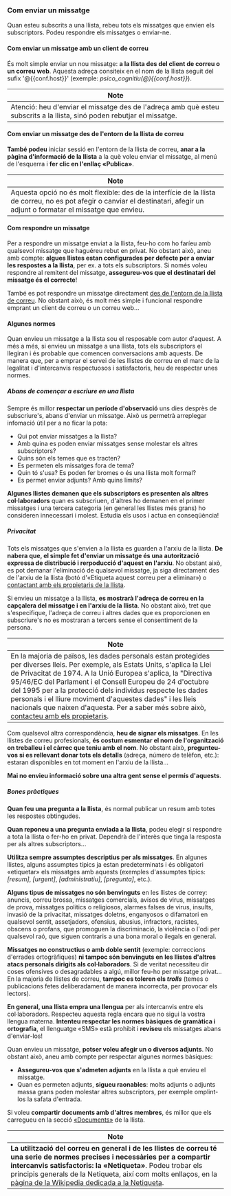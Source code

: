 ### <span id="sendmsg"></span>Com enviar un missatge

Quan esteu subscrits a una llista, rebeu tots els missatges que envien els subscriptors. Podeu respondre els missatges o enviar-ne.

#### Com enviar un missatge amb un client de correu

És molt simple enviar un nou missatge: **a la llista des del client de correu o un correu web**. Aquesta adreça consiteix en el nom de la llista seguit del sufix '@{{conf.host}}' (exemple: *psico\_cognitiu(@){{conf.host}}*).

| Note |
|------|
| Atenció: heu d'enviar el missatge des de l'adreça amb què esteu subscrits a la llista, sinó poden rebutjar el missatge. |

#### Com enviar un missatge des de l'entorn de la llista de correu

**També podeu** iniciar sessió en l'entorn de la llista de correu, **anar a la pàgina d'informació de la llista** a la què voleu enviar el missatge, al menú de l'esquerra i **fer clic en l'enllaç «Publica»**.

| Note |
|------|
| Aquesta opció no és molt flexible: des de la interfície de la llista de correu, no es pot afegir o canviar el destinatari, afegir un adjunt o formatar el missatge que envieu. |

#### Com respondre un missatge

Per a respondre un missatge enviat a la llista, feu-ho com ho faríeu amb qualsevol missatge que haguéreu rebut en privat. No obstant això, aneu amb compte: **algues llistes estan configurades per defecte per a enviar les respostes a la llista**, per ex. a tots els subscriptors. Si només voleu respondre al remitent del missatge, **assegureu-vos que el destinatari del missatge és el correcte**!

També es pot respondre un missatge directament [des de l'entorn de la llista de correu](#answeronline). No obstant això, és molt més simple i funcional respondre emprant un client de correu o un correu web...

#### <span id="rulesuser"></span>Algunes normes

Quan envieu un missatge a la llista sou el resposable com autor d'aquest. A més a més, si envieu un missatge a una llista, tots els subscriptors el llegiran i és probable que comencen conversacions amb aquests. De manera que, per a emprar el servei de les llistes de correu en el marc de la legalitat i d'intercanvis respectuosos i satisfactoris, heu de respectar unes normes.

##### Abans de començar a escriure en una llista

Sempre és millor **respectar un període d'observació** uns dies desprès de subscriure's, abans d'enviar un missatge. Això us permetrà arreplegar infomació útil per a no ficar la pota:

-   Qui pot enviar missatges a la llista?
-   Amb quina es poden enviar missatges sense molestar els altres subscriptors?
-   Quins són els temes que es tracten?
-   Es permeten els missatges fora de tema?
-   Quin tó s'usa? Es poden fer bromes o és una llista molt formal?
-   Es permet enviar adjunts? Amb quins límits?

**Algunes llistes demanen que els subscriptors es presenten als altres col·laboradors** quan es subscriuen, d'altres ho demanen en el primer missatges i una tercera categoria (en general les llistes més grans) ho consideren innecessari i molest. Estudia els usos i actua en conseqüència!

##### Privacitat

Tots els missatges que s'envien a la llista es guarden a l'arxiu de la llista. **De nabera que, el simple fet d'enviar un missatge és una autorització expressa de distribució i rerpoducció d'aquest en l'arxiu**. No obstant això, es pot demanar l'eliminació de qualsevol missatge, ja siga directament des de l'arxiu de la llista (botó d'«Etiqueta aquest correu per a eliminar») o [contactant amb els propietaris de la llista](faquser#contactadmin.md).

Si envieu un missatge a la llista, **es mostrarà l'adreça de correu en la capçalera del missatge i en l'arxiu de la llista**. No obstant això, tret que s'especifique, l'adreça de correu i altres dades que es proporcionen en subscriure's no es mostraran a tercers sense el consentiment de la persona.

| Note |
|------|
| En la majoria de països, les dades personals estan protegides per diverses lleis. Per exemple, als Estats Units, s'aplica la Llei de Privacitat de 1974. A la Unió Europea s'aplica, la "Directiva 95/46/EC del Parlament i el Consell Europeu de 24 d'octubre del 1995 per a la protecció dels individus respecte les dades personals i el lliure moviment d'aquestes dades" i les lleis nacionals que naixen d'aquesta. Per a saber més sobre això, [contacteu amb els propietaris](faquser#contactadmin.md). |

Com qualsevol altra correspondència, **heu de signar els missatges**. En les llistes de correu profesionals, **és costum esmentar el nom de l'organització on treballeu i el càrrec que teniu amb el nom**. No obstant això, **pregunteu-vos si es rellevant donar tots els detalls** (adreça, número de telèfon, etc.): estaran disponibles en tot moment en l'arxiu de la llista...

**Mai no envieu informació sobre una altra gent sense el permís d'aquests**.

##### Bones pràctiques

**Quan feu una pregunta a la llista**, és normal publicar un resum amb totes les respostes obtingudes.

**Quan reponeu a una pregunta enviada a la llista**, podeu elegir si respondre a tota la llista o fer-ho en privat. Dependrà de l'interès que tinga la resposta per als altres subscriptors...

**Utilitza sempre assumptes descriptius per als missatges**. En algunes llistes, alguns assumptes típics ja estan predeterminats i és obligatori «etiquetar» els missatges amb aquests (exemples d'assumptes típics: *\[resum\]*, *\[urgent\]*, *\[administratiu\]*, *\[pregunta\]*, etc.).

**Alguns tipus de missatges no són benvinguts** en les llistes de correy: anuncis, correu brossa, missatges comercials, avisos de virus, missatges de prova, missatges polítics o religiosos, alarmes falses de virus, insults, invasió de la privacitat, missatges doletns, enganyosos o difamatori en qualsevol sentit, assetjadors, ofensius, abusius, infractors, racistes, obscens o profans, que promoguen la discriminació, la violència o l'odi per qualsevol raó, que siguen contraris a una bona moral o ilegals en general.

**Missatges no constructius o amb doble sentit** (exemple: correccions d'errades ortogràfiques) **ni tampoc són benvinguts en les llistes d'altres atacs personals dirigits als col·laboradors**. Si de veritat necessiteu dir coses ofensives o desagradables a algú, millor feu-ho per missatge privat... En la majoria de llistes de correu, **tampoc es toleren els *trolls*** (temes o publicacions fetes deliberadament de manera incorrecta, per provocar els lectors).

**En general, una llista empra una llengua** per als intercanvis entre els col·laboradors. Respecteu aquesta regla encara que no sigui la vostra llengua materna. **Intenteu respectar les normes bàsiques de gramàtica i ortografia**, el llenguatge «SMS» està prohibit i **reviseu** els missatges abans d'enviar-los!

Quan envieu un missatge, **potser voleu afegir un o diversos adjunts**. No obstant això, aneu amb compte per respectar algunes normes bàsiques:

-   **Assegureu-vos que s'admeten adjunts** en la llista a què envieu el missatge.
-   Quan es permeten adjunts, **sigueu raonables**: molts adjunts o adjunts massa grans poden molestar altres subscriptors, per exemple omplint-los la safata d'entrada.

Si voleu **compartir documents amb d'altres membres**, és millor que els carregueu en la secció [«Documents»](shared.md) de la llista.

| Note |
|------|
| **La utilització del correu en general i de les llistes de correu té una serie de normes precises i necessàries per a compartir intercanvis satisfactoris: la «Netiqueta»**. Podeu trobar els principis generals de la Netiqueta, així com molts enllaços, en la [pàgina de la Wikipedia dedicada a la Netiqueta](http://en.wikipedia.org/wiki/Netiquette). |


